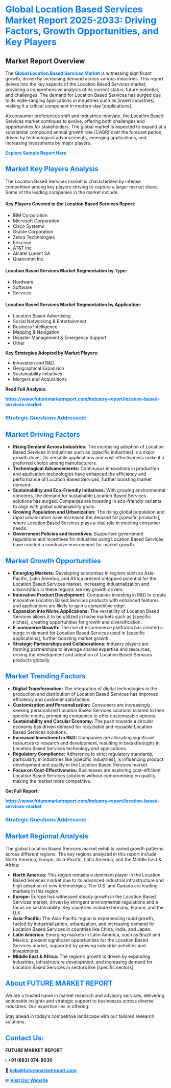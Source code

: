 <h1 style="color: #007BFF;">Global Location Based Services Market Report 2025-2033: Driving Factors, Growth Opportunities, and Key Players</h1>

<section id="overview">
<h2>Market Report Overview</h2>
<p>The <a href="https://www.futuremarketreport.com/industry-report/location-based-services-market" style="color: #007BFF; text-decoration: none;"><strong>Global Location Based Services Market</strong></a> is witnessing significant growth, driven by increasing demand across various industries. This report delves into the key aspects of the Location Based Services market, providing a comprehensive analysis of its current status, future potential, and challenges. The demand for Location Based Services has surged due to its wide-ranging applications in industries such as [insert industries], making it a critical component in modern-day [applications].</p>
<p>As consumer preferences shift and industries innovate, the Location Based Services market continues to evolve, offering both challenges and opportunities for stakeholders. The global market is expected to expand at a substantial compound annual growth rate (CAGR) over the forecast period, driven by technological advancements, emerging applications, and increasing investments by major players.</p>
</section>

<section id="overview">
<p><a href="https://www.futuremarketreport.com/request-sample/reportId=99305" style="color: #007BFF; text-decoration: none;"><strong>Explore Sample Report Here</strong></a></p>
</section>

<section id="key-players">
<h2 style="color: #007BFF;">Market Key Players Analysis</h2>
<p>The Location Based Services market is characterized by intense competition among key players striving to capture a larger market share. Some of the leading companies in the market include:</p>
<h4>Key Players Covered in the Location Based Services Report:</h4>
<ul><li>IBM Corporation</li><li>Microsoft Corporation</li><li>Cisco Systems</li><li>Oracle Corporation</li><li>Zebra Technologies</li><li>Ericcson</li><li>AT&amp;T Inc</li><li>Alcatel Lucent SA</li><li>Qualcomm Inc</li></ul>
<h4>Location Based Services Market Segmentation by Type:</h4>
<ul><li>Hardware</li><li>Software</li><li>Services</li></ul>

<h4>Location Based Services Market Segmentation by Application:</h4>
<ul><li>Location Based Advertising</li><li>Social Networking &amp; Entertainment</li><li>Business Intelligence</li><li>Mapping &amp; Navigation</li><li>Disaster Management &amp; Emergency Support</li><li>Other</li></ul>
<p><strong>Key Strategies Adopted by Market Players:</strong></p>
<ul>
<li>Innovation and R&D</li>
<li>Geographical Expansion</li>
<li>Sustainability Initiatives</li>
<li>Mergers and Acquisitions</li>
</ul>
</section>

<section>
<p><strong>Read Full Analysis: </strong></p><a href="https://www.futuremarketreport.com/industry-report/location-based-services-market" style="color: #007BFF; text-decoration: none;"><strong>https://www.futuremarketreport.com/industry-report/location-based-services-market</strong></a>
<h3 style="color: #007BFF;">Strategic Questions Addressed:</h3>
</section>

<section id="driving-factors">
<h2 style="color: #007BFF;">Market Driving Factors</h2>
<ul>
<li><strong>Rising Demand Across Industries:</strong> The increasing adoption of Location Based Services in industries such as [specific industries] is a major growth driver. Its versatile applications and cost-effectiveness make it a preferred choice among manufacturers.</li>
<li><strong>Technological Advancements:</strong> Continuous innovations in production and application technologies have enhanced the efficiency and performance of Location Based Services, further boosting market demand.</li>
<li><strong>Sustainability and Eco-Friendly Initiatives:</strong> With growing environmental concerns, the demand for sustainable Location Based Services solutions has surged. Companies are investing in eco-friendly variants to align with global sustainability goals.</li>
<li><strong>Growing Population and Urbanization:</strong> The rising global population and rapid urbanization have increased the demand for [specific products], where Location Based Services plays a vital role in meeting consumer needs.</li>
<li><strong>Government Policies and Incentives:</strong> Supportive government regulations and incentives for industries using Location Based Services have created a conducive environment for market growth.</li>
</ul>
</section>

<section id="growth-opportunities">
<h2 style="color: #007BFF;">Market Growth Opportunities</h2>
<ul>
<li><strong>Emerging Markets:</strong> Developing economies in regions such as Asia-Pacific, Latin America, and Africa present untapped potential for the Location Based Services market. Increasing industrialization and urbanization in these regions are key growth drivers.</li>
<li><strong>Innovative Product Development:</strong> Companies investing in R&D to create innovative Location Based Services products with enhanced features and applications are likely to gain a competitive edge.</li>
<li><strong>Expansion into Niche Applications:</strong> The versatility of Location Based Services allows it to be utilized in niche markets such as [specific niches], creating opportunities for growth and diversification.</li>
<li><strong>E-commerce Growth:</strong> The rise of e-commerce platforms has created a surge in demand for Location Based Services used in [specific applications], further boosting market growth.</li>
<li><strong>Strategic Partnerships and Collaborations:</strong> Industry players are forming partnerships to leverage shared expertise and resources, driving the development and adoption of Location Based Services products globally.</li>
</ul>
</section>

<section id="trending-factors">
<h2 style="color: #007BFF;">Market Trending Factors</h2>
<ul>
<li><strong>Digital Transformation:</strong> The integration of digital technologies in the production and distribution of Location Based Services has improved efficiency and customer satisfaction.</li>
<li><strong>Customization and Personalization:</strong> Consumers are increasingly seeking personalized Location Based Services solutions tailored to their specific needs, prompting companies to offer customizable options.</li>
<li><strong>Sustainability and Circular Economy:</strong> The push towards a circular economy has driven demand for recyclable and reusable Location Based Services solutions.</li>
<li><strong>Increased Investment in R&D:</strong> Companies are allocating significant resources to research and development, resulting in breakthroughs in Location Based Services technology and applications.</li>
<li><strong>Regulatory Compliance:</strong> Adherence to strict regulatory standards, particularly in industries like [specific industries], is influencing product development and quality in the Location Based Services market.</li>
<li><strong>Focus on Cost-Effectiveness:</strong> Businesses are exploring cost-efficient Location Based Services solutions without compromising on quality, making the market more competitive.</li>
</ul>
</section>

<section>
<p><strong>Get Full Report: </strong></p><a href="https://www.futuremarketreport.com/industry-report/location-based-services-market" style="color: #007BFF; text-decoration: none;"><strong>https://www.futuremarketreport.com/industry-report/location-based-services-market</strong></a>
<h3 style="color: #007BFF;">Strategic Questions Addressed:</h3>
</section>


<section id="regional-analysis">
<h2 style="color: #007BFF;">Market Regional Analysis</h2>
<p>The global Location Based Services market exhibits varied growth patterns across different regions. The key regions analyzed in this report include North America, Europe, Asia-Pacific, Latin America, and the Middle East & Africa:</p>
<ul>
<li><strong>North America:</strong> This region remains a dominant player in the Location Based Services market due to its advanced industrial infrastructure and high adoption of new technologies. The U.S. and Canada are leading markets in this region.</li>
<li><strong>Europe:</strong> Europe has witnessed steady growth in the Location Based Services market, driven by stringent environmental regulations and a focus on sustainability. Key countries include Germany, France, and the U.K.</li>
<li><strong>Asia-Pacific:</strong> The Asia-Pacific region is experiencing rapid growth, fueled by industrialization, urbanization, and increasing demand for Location Based Services in countries like China, India, and Japan.</li>
<li><strong>Latin America:</strong> Emerging markets in Latin America, such as Brazil and Mexico, present significant opportunities for the Location Based Services market, supported by growing industrial activities and investments.</li>
<li><strong>Middle East & Africa:</strong> The region’s growth is driven by expanding industries, infrastructure development, and increasing demand for Location Based Services in sectors like [specific sectors].</li>
</ul>
</section>

<footer>
<h2 style="color: #007BFF;">About FUTURE MARKET REPORT</h2>
<p>We are a trusted name in market research and advisory services, delivering actionable insights and strategic support to businesses across diverse industries. Our expertise lies in offering:</p>

<p>Stay ahead in today’s competitive landscape with our tailored research solutions.</p>

<h2 style="color: #007BFF;">Contact Us:</h2>
<p><strong>FUTURE MARKET REPORT</strong></p>
<p>📞 <strong>+91 (883) 074-8030</strong></p>
<p>📧 <strong><a href="mailto:help@futuremarketreport.com" style="color: #007BFF;">help@futuremarketreport.com</a></strong></p>
<p>🌐 <strong><a href="https://www.futuremarketreport.com/" style="color: #007BFF;">Visit Our Website</a></strong></p>
</footer>